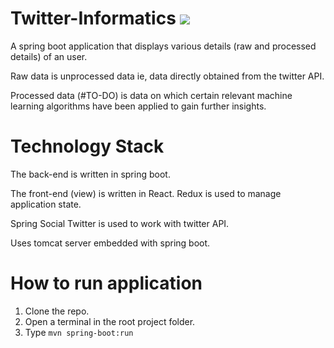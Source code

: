 # Twitter-Informatics                      ![](https://travis-ci.org/DivyenduDutta/Basic-design-Patterns.svg?branch=master)
A spring boot application that displays various details (raw and processed details) of an user. 

Raw data is unprocessed data ie, data directly obtained from the twitter API.

Processed data (#TO-DO) is data on which certain relevant machine learning algorithms have been applied to gain 
further insights.

# Technology Stack

The back-end is written in spring boot.

The front-end (view) is written in React. Redux is used to manage application state.

Spring Social Twitter is used to work with twitter API.

Uses tomcat server embedded with spring boot.

# How to run application
1. Clone the repo.
2. Open a terminal in the root project folder.
3. Type `mvn spring-boot:run`

